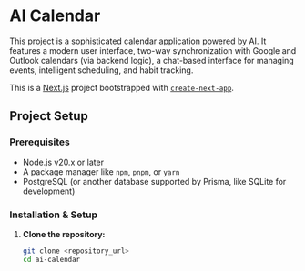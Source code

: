 # AI Calendar

This project is a sophisticated calendar application powered by AI. It features a modern user interface, two-way synchronization with Google and Outlook calendars (via backend logic), a chat-based interface for managing events, intelligent scheduling, and habit tracking.

This is a [Next.js](https://nextjs.org/) project bootstrapped with [`create-next-app`](https://github.com/vercel/next.js/tree/canary/packages/create-next-app).

## Project Setup

### Prerequisites

- Node.js v20.x or later
- A package manager like `npm`, `pnpm`, or `yarn`
- PostgreSQL (or another database supported by Prisma, like SQLite for development)

### Installation & Setup

1.  **Clone the repository:**
    ```bash
    git clone <repository_url>
    cd ai-calendar
